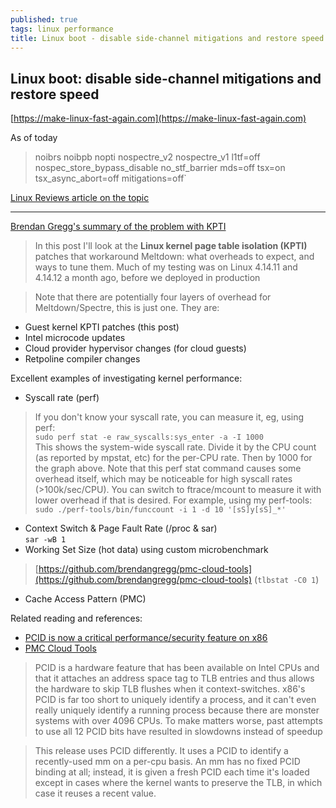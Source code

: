 ```yaml
---
published: true
tags: linux performance
title: Linux boot - disable side-channel mitigations and restore speed
---
```

## Linux boot: disable side-channel mitigations and restore speed
[https://make-linux-fast-again.com](https://make-linux-fast-again.com)

As of today

> noibrs noibpb nopti nospectre_v2 nospectre_v1 l1tf=off nospec_store_bypass_disable no_stf_barrier mds=off tsx=on tsx_async_abort=off mitigations=off`

[Linux Reviews article on the topic](https://linuxreviews.org/HOWTO_make_Linux_run_blazing_fast_(again)_on_Intel_CPUs)

---

[Brendan Gregg's summary of the problem with KPTI](http://www.brendangregg.com/blog/2018-02-09/kpti-kaiser-meltdown-performance.html)

> In this post I'll look at the **Linux kernel page table isolation (KPTI)** patches that workaround Meltdown: what overheads to expect, and ways to tune them. Much of my testing was on Linux 4.14.11 and 4.14.12 a month ago, before we deployed in production  

> Note that there are potentially four layers of overhead for Meltdown/Spectre, this is just one. They are:
- Guest kernel KPTI patches (this post)
- Intel microcode updates
- Cloud provider hypervisor changes (for cloud guests)
- Retpoline compiler changes

Excellent examples of investigating kernel performance: 
- Syscall rate (perf)
>If you don't know your syscall rate, you can measure it, eg, using perf:  
`sudo perf stat -e raw_syscalls:sys_enter -a -I 1000`  
This shows the system-wide syscall rate. Divide it by the CPU count (as reported by mpstat, etc) for the per-CPU rate. Then by 1000 for the graph above. Note that this perf stat command causes some overhead itself, which may be noticeable for high syscall rates (>100k/sec/CPU). You can switch to ftrace/mcount to measure it with lower overhead if that is desired. For example, using my perf-tools:  
`sudo ./perf-tools/bin/funccount -i 1 -d 10 '[sS]y[sS]_*'`      
- Context Switch & Page Fault Rate (/proc & sar)  
`sar -wB 1`  
- Working Set Size (hot data) using custom microbenchmark
> [https://github.com/brendangregg/pmc-cloud-tools](https://github.com/brendangregg/pmc-cloud-tools) (`tlbstat -C0 1`)  
- Cache Access Pattern (PMC)

Related reading and references:
- [PCID is now a critical performance/security feature on x86](http://archive.is/ma8Iw)
- [PMC Cloud Tools](https://github.com/brendangregg/pmc-cloud-tools)

> PCID is a hardware feature that has been available on Intel CPUs and that it attaches an address space tag to TLB entries and thus allows the hardware to skip TLB flushes when it context-switches. x86's PCID is far too short to uniquely identify a process, and it can't even really uniquely identify a running process because there are monster systems with over 4096 CPUs. To make matters worse, past attempts to use all 12 PCID bits have resulted in slowdowns instead of speedup  

>This release uses PCID differently. It uses a PCID to identify a recently-used mm on a per-cpu basis. An mm has no fixed PCID binding at all; instead, it is given a fresh PCID each time it's loaded except in cases where the kernel wants to preserve the TLB, in which case it reuses a recent value.